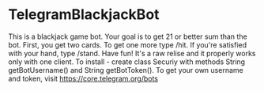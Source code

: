 # TelegramBlackjackBot
This is a blackjack game bot. Your goal is to get 21 or better sum than the bot. First, you get two cards. To get one more type /hit. If you're satisfied with your hand, type /stand. Have fun!
It's a raw relise and it properly works only with one client. To install - create class Securiy with methods String getBotUsername() and String getBotToken(). To get your own username and token, visit https://core.telegram.org/bots
